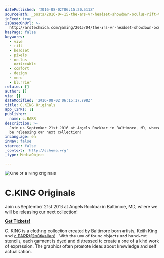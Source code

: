 ```yaml
---
datePublished: '2016-08-02T06:15:20.511Z'
sourcePath: _posts/2016-04-15-the-ars-vr-headset-showdown-oculus-rift-vs-htc-vive.md
inFeed: true
isBasedOnUrl: >-
  http://arstechnica.com/gaming/2016/04/the-ars-vr-headset-showdown-oculus-rift-vs-htc-vive/
hasPage: false
keywords:
  - vive
  - rift
  - headset
  - pixels
  - oculus
  - noticeable
  - comfort
  - design
  - menu
  - blurrier
related: []
author: []
via: {}
dateModified: '2016-08-02T06:15:17.298Z'
title: C.KING Originals
app_links: []
publisher:
  name: c.BARR
description: >-
  Join us September 21st 2016 at Angels Rockbar in Baltimore, MD, where we will
  be releasing our next collection!
inLanguage: en
inNav: false
starred: false
_context: 'http://schema.org'
_type: MediaObject

---
```

![One of a King originals](https://the-grid-user-content.s3-us-west-2.amazonaws.com/98277550-4364-4774-8c22-381a87f25985.jpg)

# C.KING Originals

Join us September 21st 2016 at Angels Rockbar in Baltimore, MD, where we will be releasing our next collection!

**[Get Tickets!][0]**

C. KING is a clothing collection created by Baltimore born artists, Keith King and [c.BARR][1]([@n8tivalien][2]) . With the use of found objects and hand-cut stencils, each garment is dyed and distressed to create a one of a kind work of expression. The graphics often promote ideas about knowledge and self actualization.

[0]: http://www.rawartists.org/ckingclothing "Raw Artist Showcase Tickets"
[1]: http://www.cargocollective.com/cbarr "c.BARR's Portfolio"
[2]: http://www.instagram.com/n8tivalien "c.BARR's Instagram"